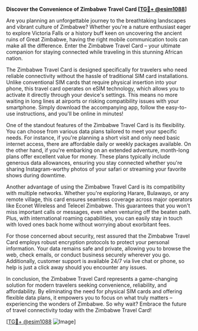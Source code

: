 **Discover the Convenience of Zimbabwe Travel Card [[TG💪+ @esim1088](https://t.me/s/esim1088)]**

Are you planning an unforgettable journey to the breathtaking landscapes and vibrant culture of Zimbabwe? Whether you're a nature enthusiast eager to explore Victoria Falls or a history buff keen on uncovering the ancient ruins of Great Zimbabwe, having the right mobile communication tools can make all the difference. Enter the Zimbabwe Travel Card – your ultimate companion for staying connected while traveling in this stunning African nation.

The Zimbabwe Travel Card is designed specifically for travelers who need reliable connectivity without the hassle of traditional SIM card installations. Unlike conventional SIM cards that require physical insertion into your phone, this travel card operates on eSIM technology, which allows you to activate it directly through your device's settings. This means no more waiting in long lines at airports or risking compatibility issues with your smartphone. Simply download the accompanying app, follow the easy-to-use instructions, and you'll be online in minutes!

One of the standout features of the Zimbabwe Travel Card is its flexibility. You can choose from various data plans tailored to meet your specific needs. For instance, if you're planning a short visit and only need basic internet access, there are affordable daily or weekly packages available. On the other hand, if you're embarking on an extended adventure, month-long plans offer excellent value for money. These plans typically include generous data allowances, ensuring you stay connected whether you're sharing Instagram-worthy photos of your safari or streaming your favorite shows during downtime.

Another advantage of using the Zimbabwe Travel Card is its compatibility with multiple networks. Whether you're exploring Harare, Bulawayo, or any remote village, this card ensures seamless coverage across major operators like Econet Wireless and Telecel Zimbabwe. This guarantees that you won't miss important calls or messages, even when venturing off the beaten path. Plus, with international roaming capabilities, you can easily stay in touch with loved ones back home without worrying about exorbitant fees.

For those concerned about security, rest assured that the Zimbabwe Travel Card employs robust encryption protocols to protect your personal information. Your data remains safe and private, allowing you to browse the web, check emails, or conduct business securely wherever you go. Additionally, customer support is available 24/7 via live chat or phone, so help is just a click away should you encounter any issues.

In conclusion, the Zimbabwe Travel Card represents a game-changing solution for modern travelers seeking convenience, reliability, and affordability. By eliminating the need for physical SIM cards and offering flexible data plans, it empowers you to focus on what truly matters – experiencing the wonders of Zimbabwe. So why wait? Embrace the future of travel connectivity today with the Zimbabwe Travel Card!

[[TG💪+ @esim1088](https://t.me/s/esim1088) ![Image](https://i.postimg.cc/Y0z9fWf4/image.png)]